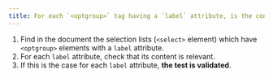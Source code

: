 ```yaml
---
title: For each `<optgroup>` tag having a `label` attribute, is the content of the `label` attribute relevant?
---
```


1. Find in the document the selection lists (`<select>` element) which have `<optgroup>` elements with a `label` attribute.
2. For each `label` attribute, check that its content is relevant.
3. If this is the case for each `label` attribute, **the test is validated**.
